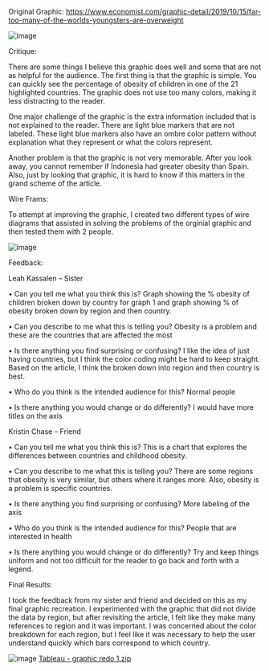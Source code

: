 Original Graphic: https://www.economist.com/graphic-detail/2019/10/15/far-too-many-of-the-worlds-youngsters-are-overweight

![image](https://user-images.githubusercontent.com/57044626/68557253-43600280-0403-11ea-8f59-cfbb978a5047.png)

Critique:

There are some things I believe this graphic does well and some that are not as helpful for the audience. The first thing is that the graphic is simple. You can quickly see the percentage of obesity of children in one of the 21 highlighted countries. The graphic does not use too many colors, making it less distracting to the reader. 

One major challenge of the graphic is the extra information included that is not explained to the reader. There are light blue markers that are not labeled. These light blue markers also have an ombre color pattern without explanation what they represent or what the colors represent. 

Another problem is that the graphic is not very memorable. After you look away, you cannot remember if Indonesia had greater obesity than Spain. Also, just by looking that graphic, it is hard to know if this matters in the grand scheme of the article. 

Wire Frams:

To attempt at improving the graphic, I created two different types of wire diagrams that assisted in solving the problems of the orginial graphic and then tested them with 2 people. 

![image](https://user-images.githubusercontent.com/57044626/68556693-4b1ea780-0401-11ea-9381-ec7bbbcf721e.png)

Feedback:

Leah Kassalen – Sister

•	Can you tell me what you think this is? 
    Graph showing the % obesity of children broken down by country for graph 1 and graph showing % of obesity broken down by region and then country.

•	Can you describe to me what this is telling you?
    Obesity is a problem and these are the countries that are affected the most

•	Is there anything you find surprising or confusing?
    I like the idea of just having countries, but I think the color coding might be hard to keep straight. Based on the article, I think the broken down into region and then country is best.

•	Who do you think is the intended audience for this?
    Normal people

•	Is there anything you would change or do differently?
    I would have more titles on the axis

Kristin Chase – Friend

•	Can you tell me what you think this is?
    This is a chart that explores the differences between countries and childhood obesity. 

•	Can you describe to me what this is telling you?
    There are some regions that obesity is very similar, but others where it ranges more. Also, obesity is a problem is specific countries. 

•	Is there anything you find surprising or confusing?
    More labeling of the axis

•	Who do you think is the intended audience for this?
    People that are interested in health

•	Is there anything you would change or do differently?
    Try and keep things uniform and not too difficult for the reader to go back and forth with a legend. 
    
Final Results:    

I took the feedback from my sister and friend and decided on this as my final graphic recreation. I experimented with the graphic that did not divide the data by region, but after revisiting the article, I felt like they make many references to region and it was important. I was concerned about the color breakdown for each region, but I feel like it was necessary to help the user understand quickly which bars correspond to which country. 
    
   ![image](https://user-images.githubusercontent.com/57044626/68556848-def07380-0401-11ea-8213-568aee606fcf.png)
   [Tableau - graphic redo 1.zip](https://github.com/pkassalen/paigekassalen/files/3829497/Tableau.-.graphic.redo.1.zip)


